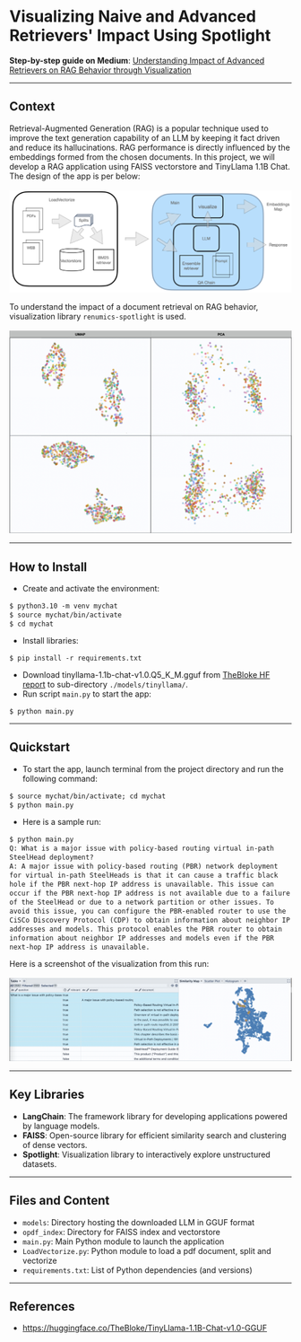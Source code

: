 # Visualizing Naive and Advanced Retrievers' Impact Using Spotlight

**Step-by-step guide on Medium**: [Understanding Impact of Advanced Retrievers  on RAG Behavior through Visualization](https://medium.com/@heelara/understanding-impact-of-advanced-retrievers-on-rag-behavior-through-visualization-e7670804fd05)
___
## Context
Retrieval-Augmented Generation (RAG) is a popular technique used to improve the text generation capability of an LLM by keeping it fact driven and reduce its hallucinations. RAG performance is directly influenced by the embeddings formed from the chosen documents.
In this project, we will develop a RAG application using FAISS vectorstore and TinyLlama 1.1B Chat. The design of the app is per below:
<br><br>
![System Design](/assets/retrieval_viz_design.png)

To understand the impact of a document retrieval on RAG behavior, visualization library `renumics-spotlight` is used.
<br><br>
![UMAP vs PCA Visualizations](/assets/UMAPvsPCA.png)
___
## How to Install
- Create and activate the environment:
```
$ python3.10 -m venv mychat
$ source mychat/bin/activate
$ cd mychat
```
- Install libraries:
```
$ pip install -r requirements.txt
```
- Download tinyllama-1.1b-chat-v1.0.Q5_K_M.gguf from [TheBloke HF report](https://huggingface.co/TheBloke/TinyLlama-1.1B-Chat-v1.0-GGUF) to sub-directory `./models/tinyllama/`.
- Run script `main.py` to start the app:
```
$ python main.py
```
___
## Quickstart
- To start the app, launch terminal from the project directory and run the following command:
```
$ source mychat/bin/activate; cd mychat
$ python main.py
```
- Here is a sample run:
```
$ python main.py
Q: What is a major issue with policy-based routing virtual in-path SteelHead deployment?
A: A major issue with policy-based routing (PBR) network deployment for virtual in-path SteelHeads is that it can cause a traffic black hole if the PBR next-hop IP address is unavailable. This issue can occur if the PBR next-hop IP address is not available due to a failure of the SteelHead or due to a network partition or other issues. To avoid this issue, you can configure the PBR-enabled router to use the CiSCo Discovery Protocol (CDP) to obtain information about neighbor IP addresses and models. This protocol enables the PBR router to obtain information about neighbor IP addresses and models even if the PBR next-hop IP address is unavailable.
```
Here is a screenshot of the visualization from this run:
<br><br>
![Vector Space Visualization](/assets/ui_screenshot.png)
___
## Key Libraries
- **LangChain**: The framework library for developing applications powered by language models.
- **FAISS**: Open-source library for efficient similarity search and clustering of dense vectors.
- **Spotlight**: Visualization library to interactively explore unstructured datasets.

___
## Files and Content
- `models`: Directory hosting the downloaded LLM in GGUF format
- `opdf_index`: Directory for FAISS index and vectorstore
- `main.py`: Main Python module to launch the application
- `LoadVectorize.py`: Python module to load a pdf document, split and vectorize
- `requirements.txt`: List of Python dependencies (and versions)
___

## References
- https://huggingface.co/TheBloke/TinyLlama-1.1B-Chat-v1.0-GGUF
